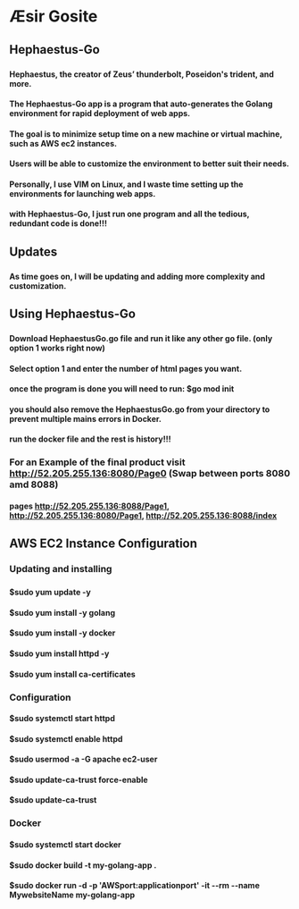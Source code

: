 # Æsir Gosite
## Hephaestus-Go
###
#### Hephaestus, the creator of Zeus’ thunderbolt, Poseidon's trident, and more.
#### The Hephaestus-Go app is a program that auto-generates the Golang environment for rapid deployment of web apps.
#### The goal is to minimize setup time on a new machine or virtual machine, such as AWS ec2 instances. 
#### Users will be able to customize the environment to better suit their needs.
#### Personally, I use VIM on Linux, and I waste time setting up the environments for launching web apps.
#### with Hephaestus-Go, I just run one program and all the tedious, redundant code is done!!!
###
## Updates
###
#### As time goes on, I will be updating and adding more complexity and customization.
###
## Using Hephaestus-Go
###
#### Download HephaestusGo.go file and run it like any other go file. (only option 1 works right now)
#### Select option 1 and enter the number of html pages you want.
#### once the program is done you will need to run: $go mod init <name>  
#### you should also remove the HephaestusGo.go from your directory to prevent multiple mains errors in Docker.
#### run the docker file and the rest is history!!!



### For an Example of the final product visit http://52.205.255.136:8080/Page0 (Swap between ports 8080 amd 8088) 
#### pages http://52.205.255.136:8088/Page1, http://52.205.255.136:8080/Page1, http://52.205.255.136:8088/index
####
####
## AWS EC2 Instance Configuration 
###
### Updating and installing 
###
#### $sudo yum update -y
#### $sudo yum install -y golang
#### $sudo yum install -y docker
#### $sudo yum install httpd -y
#### $sudo yum install ca-certificates
###
### Configuration
#### $sudo systemctl start httpd
#### $sudo systemctl enable httpd
#### $sudo usermod -a -G apache ec2-user
#### $sudo update-ca-trust force-enable
#### $sudo update-ca-trust
###
### Docker 
#### $sudo systemctl start docker
#### $sudo docker build -t my-golang-app .
#### $sudo docker run -d -p 'AWSport:applicationport' -it --rm --name MywebsiteName my-golang-app
